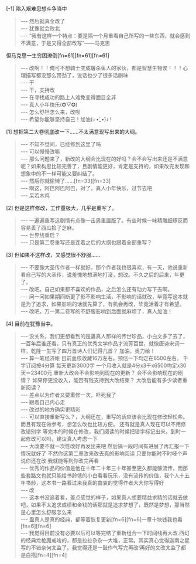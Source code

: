 
[-1] 陷入艰难思想斗争当中
>--- 然后就真全改了<br>
>--- 犹豫就会败北<br>
>--- “我有这样一个特点：要是隔一个月重看自己所写的一些东西，就会感到不满意，于是又得全部改写”——马克思 

但马克思一生穷困潦倒[fn=61][fn=61][fn=61]<br>
>--- 改啊！！俺可不想骑士变成屠杀鱼人的家伙，都是智慧生物诶！！！心理描写都没那么带劲了，说话也少了很多话剧味<br>
>--- 干<br>
>--- 干，支持改<br>
>--- 在寻找成功的路上人难免变得面目全非<br>
>--- 真人小年快乐(✪▽✪)<br>
>--- 怎么舒坦怎么来，改呗<br>
>--- 希望你能够坚持自己！加油(ง •̀_•́)ง！<br>

[1] 想把第二大卷彻底改一下……不太满意现写出来的大纲。
>--- 不知不觉间，已经修到这里了吗<br>
>--- 可以慢慢改嘛<br>
>--- 那么问题来了，新改的大纲会比现在的好吗？会不会写出来还是不满意呢？如果构思比较完善了，且剧情能更好，肯定是支持的，如果改完发现和想象中的不一样可能又要纠结了。<br>
>--- 然后你就偷懒了……[fn=33][fn=33]<br>
>--- 啊这，阿巴阿巴阿巴，对了，真人小年快乐，过节去吧<br>
>--- 呆若木鸡<br>

[2] 但是这样修改，工作量极大，几乎是重写了。
>--- 一遍遍重写这剧情有点像一击男重置版了。有些时候一味精雕细琢反而容易丢了西瓜捡了芝麻。<br>
>--- 世界线重启？<br>
>--- 只是第二卷重写还是连着之后的大纲也跟着全部重写？<br>

[3] 但如果不这样改，又感觉很不舒服……
>--- 不要像大圣传作者一样就好。那个作者我也很喜欢，有一天，他说重新看自己写的大圣传，说羞愧地想满地打滚，想改。不久之后的后来，年更了。<br>
>--- 改吧。自己如果都不喜欢的作品，之后怎么还有动力写下去啊。<br>
>--- 问一问如果期间断更了影不影响生活，不影响的话就改，毕竟写这本就是为了追求，如果影响的话就先算了，有机会再改，毕竟活着才有希望。<br>
>--- 改吧，万一第二卷写的不舒服影响到后面就麻烦了，真人加油！<br>

[4] 目前在犹豫当中。
>--- 没关系，我们更想看到的是蛊真人那样的传世珍品，小白文多了去了，一百年后谁还看，只有真正的优秀文学作品才流芳百世，就像唐诗宋词一样，乾隆一生写了四万首诗人们记得几首？
加油，奥力给！<br>
>--- 算一笔经济帐
目前血核收藏16万左右。预估一下均定在6500左右。
千字订阅按4分算
每天更新3000字
一个月收入就是4分x3千x6500均定x30天＝23400元
重新大改会不会影响到现在的更新？
会不会影响现在的剧情？
如果停更没收入，能否有钱支持到大改结束？
大改后能有多少读者重新阅读？<br>
>--- 差点以为作者又要重修一次，吓死我了<br>
>--- 跟着自己内心走<br>
>--- 改过的地方确实更精彩<br>
>--- 可以直接重新写么？，大纲还在，重写的话应该会比现在修改轻松些。而且有现在做参考，想怎么改也比较方便。
       还有就是真人现在可以不用修改错别字  等完本的时候在修改，我们阅读的时候把错字标记出来，到时一起修改可以吗，建议真人考虑一下<br>
>--- 大改要不就一次性改好再发出来吧  然后隔一段时间有进展了再汇报一下情况就好了  不然你这第二章改来改去真的影响阅读  只要你能时不时吱个声说你还在改  我就能等到你改完再看<br>
>--- 优秀的作品的价值是他在十年二十年三十年甚至更久都能够流传，而那些套路文也就只能给书龄低的小白看看玩乐，没有流传的价值，我个人十五年书龄，这本书一路看过来我真的由衷的觉得作者大大你写得好<br>
>--- 改<br>
>--- 这本书没追着看，差点感觉的样子，如果真人想要精益求精的话就去做吧，如果不太追求成绩和金钱的话那就是追求梦想了，既然是梦想，那当然是心里怎么舒服怎么来<br>
>--- 蛊真人是真的经典，都等着恢复更新[fn=6][fn=6]一章十块钱我也看[fn=6][fn=6]<br>
>--- 我觉得目前没有必要以后可以等完结了重新组合一下时间线再大改.西幻的经典龙枪魔戒啥的，都是拉拉杂杂一大堆，正常。其实真心觉得迦南之星写的不错奈何太监了。我觉得还是一鼓作气写完再改!再好的文改太监了都是白搭[fn=4][fn=4]<br>
